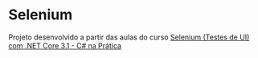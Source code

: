 # Selenium

Projeto desenvolvido a partir das aulas do curso [Selenium (Testes de UI) com .NET Core 3.1 - C# na Prática](https://www.udemy.com/course/testes-de-ui-com-selenium-e-aspnetcore-31-c-na-pratica/)